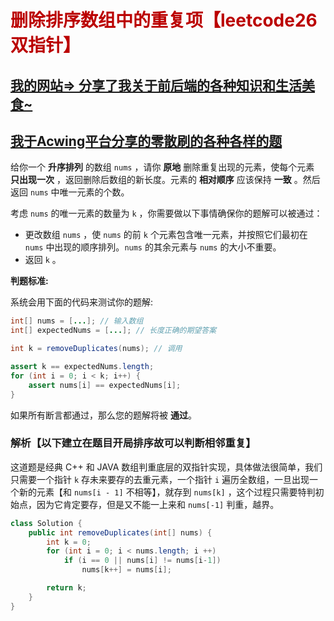 # <font color='bb000'>删除排序数组中的重复项【leetcode26 双指针】</font>

## [我的网站=> 分享了我关于前后端的各种知识和生活美食~](https://www.fanxy.cloud)

## [我于Acwing平台分享的零散刷的各种各样的题](https://www.acwing.com/blog/content/33005/) 

给你一个 **升序排列** 的数组 `nums` ，请你 **原地** 删除重复出现的元素，使每个元素 **只出现一次** ，返回删除后数组的新长度。元素的 **相对顺序** 应该保持 **一致** 。然后返回 `nums` 中唯一元素的个数。

考虑 `nums` 的唯一元素的数量为 `k` ，你需要做以下事情确保你的题解可以被通过：

- 更改数组 `nums` ，使 `nums` 的前 `k` 个元素包含唯一元素，并按照它们最初在 `nums` 中出现的顺序排列。`nums` 的其余元素与 `nums` 的大小不重要。
- 返回 `k` 。

**判题标准:**

系统会用下面的代码来测试你的题解:

```java
int[] nums = [...]; // 输入数组
int[] expectedNums = [...]; // 长度正确的期望答案

int k = removeDuplicates(nums); // 调用

assert k == expectedNums.length;
for (int i = 0; i < k; i++) {
    assert nums[i] == expectedNums[i];
}
```

如果所有断言都通过，那么您的题解将被 **通过**。



### 解析【以下建立在题目开局排序故可以判断相邻重复】

这道题是经典 C++ 和 JAVA 数组判重底层的双指针实现，具体做法很简单，我们只需要一个指针 `k` 存未来要存的去重元素，一个指针 `i` 遍历全数组，一旦出现一个新的元素【和 `nums[i - 1]` 不相等】，就存到 `nums[k]` ，这个过程只需要特判初始点，因为它肯定要存，但是又不能一上来和 `nums[-1]` 判重，越界。

```java
class Solution {
    public int removeDuplicates(int[] nums) {
        int k = 0;
        for (int i = 0; i < nums.length; i ++)
            if (i == 0 || nums[i] != nums[i-1])
                nums[k++] = nums[i];

        return k;
    }
}
```

